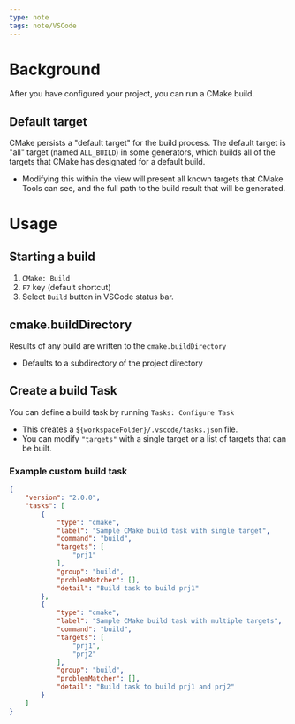 ```yaml
---
type: note
tags: note/VSCode
---
```

# Background
After you have configured your project, you can run a CMake build. 

## Default target
CMake persists a "default target" for the build process. The default target is "all" target (named `ALL_BUILD`) in some generators, which builds all of the targets that CMake has designated for a default build. 
- Modifying this within the view will present all known targets that CMake Tools can see, and the full path to the build result that will be generated. 

# Usage
## Starting a build
1. `CMake: Build`
2. `F7` key (default shortcut)
3. Select `Build` button in VSCode status bar. 
## cmake.buildDirectory
Results of any build are written to the `cmake.buildDirectory`
- Defaults to a subdirectory of the project directory
## Create a build Task
You can define a build task by running `Tasks: Configure Task`
- This creates a `${workspaceFolder}/.vscode/tasks.json` file. 
- You can modify `"targets"` with a single target or a list of targets that can be built. 
### Example custom build task
```json
{
    "version": "2.0.0",
    "tasks": [
        {
            "type": "cmake",
            "label": "Sample CMake build task with single target",
            "command": "build",
            "targets": [
                "prj1"
            ],
            "group": "build",
            "problemMatcher": [],
            "detail": "Build task to build prj1"
        },
        {
            "type": "cmake",
            "label": "Sample CMake build task with multiple targets",
            "command": "build",
            "targets": [
                "prj1",
                "prj2"
            ],
            "group": "build",
            "problemMatcher": [],
            "detail": "Build task to build prj1 and prj2"
        }
    ]
}
```